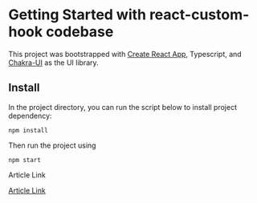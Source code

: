 # Getting Started with react-custom-hook codebase

This project was bootstrapped with [Create React App](https://github.com/facebook/create-react-app), Typescript, and [Chakra-UI](https://chakra-ui.com/) as the UI library.

## Install

In the project directory, you can run the script below to install project dependency:

```
npm install
```

Then run the project using 
```
npm start
```

Article Link

[Article Link](https://malomz.medium.com/how-to-create-a-reusable-custom-hook-with-react-js-and-typescript-6e5ef8340e1)